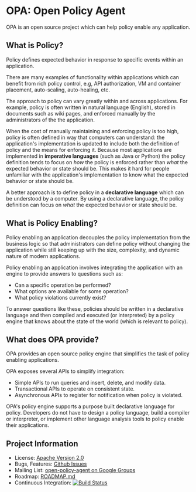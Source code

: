 # OPA: Open Policy Agent

OPA is an open source project which can help policy enable any application.

## What is Policy?

Policy defines expected behavior in response to specific events within an application.

There are many examples of functionality within applications which can benefit from rich policy control, e.g, API authorization, VM and container placement, auto-scaling, auto-healing, etc.

The approach to policy can vary greatly within and across applications. For example, policy is often written in natural language (English), stored in documents such as wiki pages, and enforced manually by the administrators of the the application. 

When the cost of manually maintaining and enforcing policy is too high, policy is often defined in way that computers can understand: the application's implementation is updated to include both the definition of policy and the means for enforcing it. Because most applications are implemented in **imperative languages** (such as Java or Python) the policy definition tends to focus on *how* the policy is enforced rather than *what* the expected behavior or state should be. This makes it hard for people unfamiliar with the application's implementation to know what the expected behavior or state should be.

A better approach is to define policy in a **declarative language** which can be understood by a computer. By using a declarative language, the policy definition can focus on *what* the expected behavior or state should be.

## What is Policy Enabling?

Policy enabling an application decouples the policy implementation from the business logic so that administrators can define policy without changing the application while still keeping up with the size, complexity, and dynamic nature of modern applications.

Policy enabling an application involves integrating the application with an engine to provide answers to questions such as:

- Can a specific operation be performed?
- What options are available for some operation?
- What policy violations currently exist?

To answer questions like these, policies should be written in a declarative language and then compiled and executed (or interpreted) by a policy engine that knows about the state of the world (which is relevant to policy).

## What does OPA provide?

OPA provides an open source policy engine that simplifies the task of policy enabling applications.

OPA exposes several APIs to simplify integration:

- Simple APIs to run queries and insert, delete, and modify data.
- Transactional APIs to operate on consistent state.
- Asynchronous APIs to register for notification when policy is violated.

OPA's policy engine supports a purpose built declarative language for policy. Developers do not have to design a policy language, build a compiler or interpreter, or implement other language analysis tools to policy enable their applications.

## Project Information

- License: [Apache Version 2.0](./LICENSE)
- Bugs, Features: [Github Issues](https://github.com/open-policy-agent/opa/issues)
- Mailing List: [open-policy-agent on Google Groups](https://groups.google.com/forum/?hl=en#!forum/open-policy-agent)
- Roadmap: [ROADMAP.md](./ROADMAP.md)
- Continuous Integration: [![Build Status](https://travis-ci.org/open-policy-agent/opa.svg?branch=master)](https://travis-ci.org/open-policy-agent/opa)